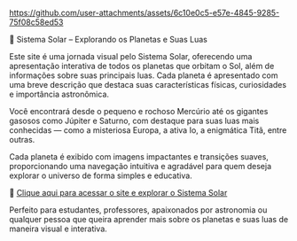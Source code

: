 https://github.com/user-attachments/assets/6c10e0c5-e57e-4845-9285-75f08c58ed53

🌌 Sistema Solar – Explorando os Planetas e Suas Luas

Este site é uma jornada visual pelo Sistema Solar, oferecendo uma apresentação interativa de todos os planetas que orbitam o Sol, além de informações sobre suas principais luas. Cada planeta é apresentado com uma breve descrição que destaca suas características físicas, curiosidades e importância astronômica.

Você encontrará desde o pequeno e rochoso Mercúrio até os gigantes gasosos como Júpiter e Saturno, com destaque para suas luas mais conhecidas — como a misteriosa Europa, a ativa Io, a enigmática Titã, entre outras.

Cada planeta é exibido com imagens impactantes e transições suaves, proporcionando uma navegação intuitiva e agradável para quem deseja explorar o universo de forma simples e educativa.

🔗 [Clique aqui para acessar o site e explorar o Sistema Solar](https://6-sistema-solar.vercel.app/)

Perfeito para estudantes, professores, apaixonados por astronomia ou qualquer pessoa que queira aprender mais sobre os planetas e suas luas de maneira visual e interativa.

